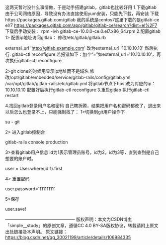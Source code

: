 这两天暂时没什么事情做，于是动手搭建gitlab，gitlab也比较好用
1.下载gitlab
由于公司网络原因，导致没有办法直接使用yum安装，只能先下载，再安装
下载https://packages.gitlab.com/gitlab
我的系统是centos7这里下载的是gitlab-ce el/7 https://packages.gitlab.com/app/gitlab/gitlab-ce/search?dist=el%2F7
下载后手动安装：
rpm -ivh gitlab-ce-10.0.0-ce.0.el7.x86_64.rpm
2.配置gitlab
1> 配置ip地址访问gitlab：
修改/etc/gitlab/gitlab.rb

external_url 'http://gitlab.example.com' 
		改为external_url '10.10.10.10'
	然后执行:
		gitlab-ctl reconfigure
	若报错如下：加个“=”如external_url='10.10.10.10'，再次执行gitlab-ctl reconfigure

2>git clone的时候用显示ip地址而不是域名
修改/opt/gitlab/embedded/service/gitlab-rails/config/gitlab.yml
/var/opt/gitlab/gitlab-rails/etc/gitlab.yml
将gitlab节点下host改为对应的ip：10.10.10.10
配置好后执行gitlab-ctl reconfigure
3.重启gitlab
执行gitlab-ctl restart

4.找回gitlab登录用户名和密码
自己瞎折腾，结果把用户名和密码都改了，退出来以后怎么也登录不上，只能强制找了：
1>切换到git用户操作下

su - git

2> 进入gitlab控制台

gitlab-rails console production

3>查看gitlab用户信息
id为1表示管理员账号，id为2，id为3等，直到查到是自己想要的账户时。

user = User.where(id:1).first

4> 重置密码

user.password='11111111'

5>保存

user.save!

————————————————
版权声明：本文为CSDN博主「simple__study」的原创文章，遵循CC 4.0 BY-SA版权协议，转载请附上原文出处链接及本声明。
原文链接：https://blog.csdn.net/qq_30021199/article/details/106984335